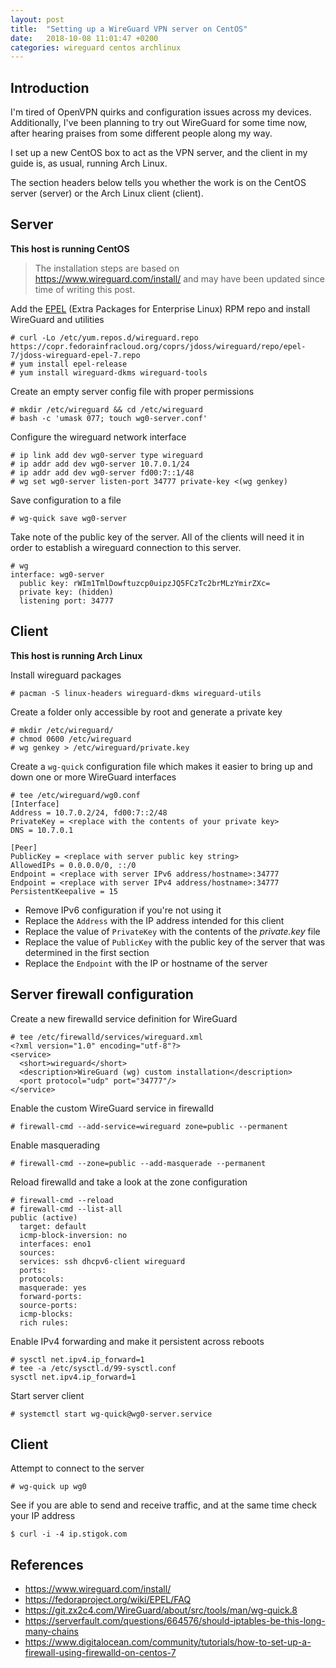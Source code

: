 ```yaml
---
layout: post
title:  "Setting up a WireGuard VPN server on CentOS"
date:   2018-10-08 11:01:47 +0200
categories: wireguard centos archlinux
---
```


## Introduction

I'm tired of OpenVPN quirks and configuration issues across my devices.
Additionally, I've been planning to try out WireGuard for some time now, after
hearing praises from some different people along my way.

I set up a new CentOS box to act as the VPN server, and the client in my
guide is, as usual, running Arch Linux.

The section headers below tells you whether the work is on the CentOS server
(server) or the Arch Linux client (client).

## Server

**This host is running CentOS**

> The installation steps are based on <https://www.wireguard.com/install/> and
> may have been updated since time of writing this post.

Add the [EPEL][epel-faq] (Extra Packages for Enterprise Linux) RPM repo and
install WireGuard and utilities

```terminal
# curl -Lo /etc/yum.repos.d/wireguard.repo https://copr.fedorainfracloud.org/coprs/jdoss/wireguard/repo/epel-7/jdoss-wireguard-epel-7.repo
# yum install epel-release
# yum install wireguard-dkms wireguard-tools
```

Create an empty server config file with proper permissions

```terminal
# mkdir /etc/wireguard && cd /etc/wireguard
# bash -c 'umask 077; touch wg0-server.conf'
```

Configure the wireguard network interface

```terminal
# ip link add dev wg0-server type wireguard
# ip addr add dev wg0-server 10.7.0.1/24
# ip addr add dev wg0-server fd00:7::1/48
# wg set wg0-server listen-port 34777 private-key <(wg genkey)
```

Save configuration to a file

```terminal
# wg-quick save wg0-server
```

Take note of the public key of the server. All of the clients will need it in order to
establish a wireguard connection to this server.

```terminal
# wg
interface: wg0-server
  public key: rWIm1TmlDowftuzcp0uipzJQ5FCzTc2brMLzYmirZXc=
  private key: (hidden)
  listening port: 34777
```

## Client

**This host is running Arch Linux**

Install wireguard packages

```terminal
# pacman -S linux-headers wireguard-dkms wireguard-utils
```

Create a folder only accessible by root and generate a private key

```terminal
# mkdir /etc/wireguard/
# chmod 0600 /etc/wireguard
# wg genkey > /etc/wireguard/private.key
```

Create a `wg-quick` configuration file which makes it easier to bring up and
down one or more WireGuard interfaces

```terminal
# tee /etc/wireguard/wg0.conf
[Interface]
Address = 10.7.0.2/24, fd00:7::2/48
PrivateKey = <replace with the contents of your private key>
DNS = 10.7.0.1

[Peer]
PublicKey = <replace with server public key string>
AllowedIPs = 0.0.0.0/0, ::/0
Endpoint = <replace with server IPv6 address/hostname>:34777
Endpoint = <replace with server IPv4 address/hostname>:34777
PersistentKeepalive = 15
```

- Remove IPv6 configuration if you're not using it
- Replace the `Address` with the IP address intended for this client
- Replace the value of `PrivateKey` with the contents of the *private.key* file
- Replace the value of `PublicKey` with the public key of the server that was
  determined in the first section
- Replace the `Endpoint` with the IP or hostname of the server

## **Server** firewall configuration

Create a new firewalld service definition for WireGuard

```terminal
# tee /etc/firewalld/services/wireguard.xml
<?xml version="1.0" encoding="utf-8"?>
<service>
  <short>wireguard</short>
  <description>WireGuard (wg) custom installation</description>
  <port protocol="udp" port="34777"/>
</service>
```

Enable the custom WireGuard service in firewalld

```terminal
# firewall-cmd --add-service=wireguard zone=public --permanent
```

Enable masquerading

```terminal
# firewall-cmd --zone=public --add-masquerade --permanent
```

Reload firewalld and take a look at the zone configuration

```terminal
# firewall-cmd --reload
# firewall-cmd --list-all
public (active)
  target: default
  icmp-block-inversion: no
  interfaces: eno1
  sources:
  services: ssh dhcpv6-client wireguard
  ports:
  protocols:
  masquerade: yes
  forward-ports:
  source-ports:
  icmp-blocks:
  rich rules:
```

Enable IPv4 forwarding and make it persistent across reboots

```terminal
# sysctl net.ipv4.ip_forward=1
# tee -a /etc/sysctl.d/99-sysctl.conf
sysctl net.ipv4.ip_forward=1
```

Start server client

```terminal
# systemctl start wg-quick@wg0-server.service
```

## Client

Attempt to connect to the server

```terminal
# wg-quick up wg0
```

See if you are able to send and receive traffic, and at the same time check
your IP address

```terminal
$ curl -i -4 ip.stigok.com
```

## References
- https://www.wireguard.com/install/
- https://fedoraproject.org/wiki/EPEL/FAQ
- https://git.zx2c4.com/WireGuard/about/src/tools/man/wg-quick.8
- https://serverfault.com/questions/664576/should-iptables-be-this-long-many-chains
- https://www.digitalocean.com/community/tutorials/how-to-set-up-a-firewall-using-firewalld-on-centos-7

[epel-faq]: https://fedoraproject.org/wiki/EPEL/FAQ#What_is_EPEL.3F
